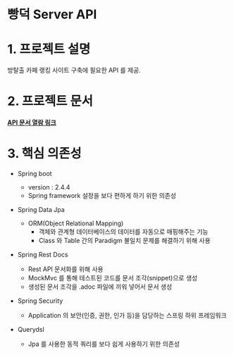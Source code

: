 # 빵덕 Server API

# 1. 프로젝트 설명 

방탈출 카페 랭킹 사이트 구축에 필요한 API 를 제공.

# 2. 프로젝트 문서 

#### [API 문서 열람 링크](http://13.125.48.96:8080/docs/index.html)

# 3. 핵심 의존성 

- Spring boot
    - version : 2.4.4
    - Spring framework 설정을 보다 편하게 하기 위한 의존성

- Spring Data Jpa
    - ORM(Object Relational Mapping) 
        - 객체와 관계형 데이터베이스의 데이터를 자동으로 매핑해주는 기능    
        - Class 와 Table 간의 Paradigm 불일치 문제를 해결하기 위해 사용
    
- Spring Rest Docs
    - Rest API 문서화를 위해 사용
    - MockMvc 를 통해 테스트된 코드를 문서 조각(snippet)으로 생성
    - 생성된 문서 조각을 .adoc 파일에 끼워 넣어서 문서 생성
    
- Spring Security
    - Application 의 보안(인증, 권한, 인가 등)을 담당하는 스프링 하위 프레임워크
    
- Querydsl
    - Jpa 를 사용한 동적 쿼리를 보다 쉽게 사용하기 위한 의존성
